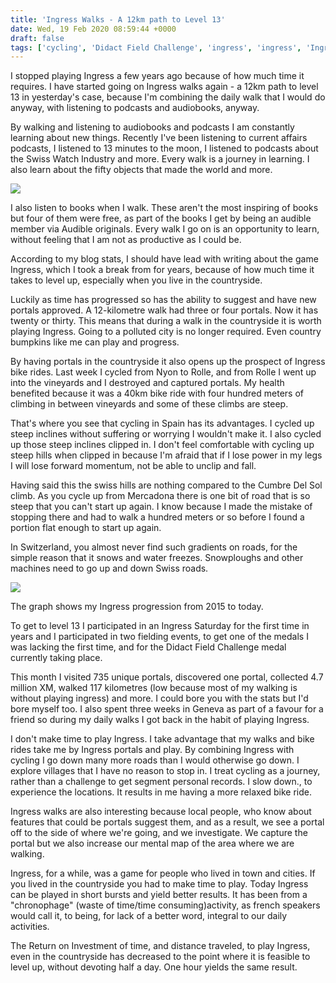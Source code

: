 ```yaml
---
title: 'Ingress Walks - A 12km path to Level 13'
date: Wed, 19 Feb 2020 08:59:44 +0000
draft: false
tags: ['cycling', 'Didact Field Challenge', 'ingress', 'ingress', 'Ingress', 'level 13', 'walking']
---
```


I stopped playing Ingress a few years ago because of how much time it requires. I have started going on Ingress walks again - a 12km path to level 13 in yesterday's case, because I'm combining the daily walk that I would do anyway, with listening to podcasts and audiobooks, anyway.

By walking and listening to audiobooks and podcasts I am constantly learning about new things. Recently I've been listening to current affairs podcasts, I listened to 13 minutes to the moon, I listened to podcasts about the Swiss Watch Industry and more. Every walk is a journey in learning. I also learn about the fifty objects that made the world and more.

![](https://i0.wp.com/www.main-vision.com/richard/blog/wp-content/uploads/2020/02/Screenshot-2020-02-19-at-09.21.11.png?fit=1024%2C630&ssl=1)

I also listen to books when I walk. These aren't the most inspiring of books but four of them were free, as part of the books I get by being an audible member via Audible originals. Every walk I go on is an opportunity to learn, without feeling that I am not as productive as I could be.

According to my blog stats, I should have lead with writing about the game Ingress, which I took a break from for years, because of how much time it takes to level up, especially when you live in the countryside.

Luckily as time has progressed so has the ability to suggest and have new portals approved. A 12-kilometre walk had three or four portals. Now it has twenty or thirty. This means that during a walk in the countryside it is worth playing Ingress. Going to a polluted city is no longer required. Even country bumpkins like me can play and progress.

By having portals in the countryside it also opens up the prospect of Ingress bike rides. Last week I cycled from Nyon to Rolle, and from Rolle I went up into the vineyards and I destroyed and captured portals. My health benefited because it was a 40km bike ride with four hundred meters of climbing in between vineyards and some of these climbs are steep.

That's where you see that cycling in Spain has its advantages. I cycled up steep inclines without suffering or worrying I wouldn't make it. I also cycled up those steep inclines clipped in. I don't feel comfortable with cycling up steep hills when clipped in because I'm afraid that if I lose power in my legs I will lose forward momentum, not be able to unclip and fall.

Having said this the swiss hills are nothing compared to the Cumbre Del Sol climb. As you cycle up from Mercadona there is one bit of road that is so steep that you can't start up again. I know because I made the mistake of stopping there and had to walk a hundred meters or so before I found a portion flat enough to start up again.

In Switzerland, you almost never find such gradients on roads, for the simple reason that it snows and water freezes. Snowploughs and other machines need to go up and down Swiss roads.

![](https://i2.wp.com/www.main-vision.com/richard/blog/wp-content/uploads/2020/02/Screenshot-2020-02-19-at-09.36.41.png?fit=1024%2C214&ssl=1)

The graph shows my Ingress progression from 2015 to today.

To get to level 13 I participated in an Ingress Saturday for the first time in years and I participated in two fielding events, to get one of the medals I was lacking the first time, and for the Didact Field Challenge medal currently taking place.

This month I visited 735 unique portals, discovered one portal, collected 4.7 million XM, walked 117 kilometres (low because most of my walking is without playing ingress) and more. I could bore you with the stats but I'd bore myself too. I also spent three weeks in Geneva as part of a favour for a friend so during my daily walks I got back in the habit of playing Ingress.

I don't make time to play Ingress. I take advantage that my walks and bike rides take me by Ingress portals and play. By combining Ingress with cycling I go down many more roads than I would otherwise go down. I explore villages that I have no reason to stop in. I treat cycling as a journey, rather than a challenge to get segment personal records. I slow down., to experience the locations. It results in me having a more relaxed bike ride.

Ingress walks are also interesting because local people, who know about features that could be portals suggest them, and as a result, we see a portal off to the side of where we're going, and we investigate. We capture the portal but we also increase our mental map of the area where we are walking.

Ingress, for a while, was a game for people who lived in town and cities. If you lived in the countryside you had to make time to play. Today Ingress can be played in short bursts and yield better results. It has been from a "chronophage" (waste of time/time consuming)activity, as french speakers would call it, to being, for lack of a better word, integral to our daily activities.

The Return on Investment of time, and distance traveled, to play Ingress, even in the countryside has decreased to the point where it is feasible to level up, without devoting half a day. One hour yields the same result.